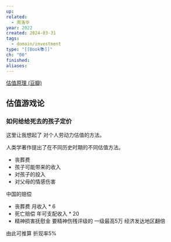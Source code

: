 ```yaml
---
up: 
related:
  - 周洛华
year: 2022
created: 2024-03-31
tags:
  - domain/investment
type: "[[Book📚]]"
ch: "00"
finished: 
aliases:
---
```

[估值原理 (豆瓣)](https://book.douban.com/subject/35947137/)

## 估值游戏论


### 如何给给死去的孩子定价

这里让我想起了 对个人劳动力估值的方法。

人类学著作提出了在不同历史时期的不同估值方法。

- 丧葬费
- 孩子可能带来的收入
- 对孩子的投入
- 对父母的情感伤害

中国的赔偿

- 丧葬费 月收入 * 6
- 死亡赔偿 年可支配收入 * 20
- 精神损害抚慰金 要精神伤残评级的 一级最高5万 经济发达地区翻倍

由此可推算 折现率5%




